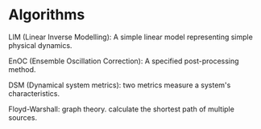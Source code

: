 # Algorithms

LIM (Linear Inverse Modelling): A simple linear model representing simple physical dynamics.

EnOC (Ensemble Oscillation Correction): A specified post-processing method.

DSM (Dynamical system metrics): two metrics measure a system's characteristics.

Floyd-Warshall: graph theory. calculate the shortest path of multiple sources.